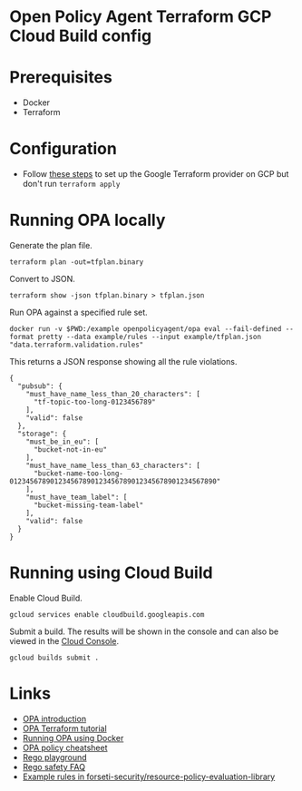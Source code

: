 # Open Policy Agent Terraform GCP Cloud Build config

# Prerequisites

- Docker
- Terraform

# Configuration 
- Follow [these steps](https://github.com/philjhale/terraform-gcp-config) to set up the Google Terraform provider on GCP but don't run `terraform apply`

# Running OPA locally

Generate the plan file.
```
terraform plan -out=tfplan.binary
```

Convert to JSON.
```
terraform show -json tfplan.binary > tfplan.json
```

Run OPA against a specified rule set.
```
docker run -v $PWD:/example openpolicyagent/opa eval --fail-defined --format pretty --data example/rules --input example/tfplan.json "data.terraform.validation.rules"
```

This returns a JSON response showing all the rule violations.
```
{
  "pubsub": {
    "must_have_name_less_than_20_characters": [
      "tf-topic-too-long-0123456789"
    ],
    "valid": false
  },
  "storage": {
    "must_be_in_eu": [
      "bucket-not-in-eu"
    ],
    "must_have_name_less_than_63_characters": [
      "bucket-name-too-long-012345678901234567890123456789012345678901234567890"
    ],
    "must_have_team_label": [
      "bucket-missing-team-label"
    ],
    "valid": false
  }
}
```

# Running using Cloud Build

Enable Cloud Build.
```
gcloud services enable cloudbuild.googleapis.com 
```

Submit a build. The results will be shown in the console and can also be viewed in the [Cloud Console](https://console.cloud.google.com/cloud-build).
```
gcloud builds submit .
```

# Links

- [OPA introduction](https://www.openpolicyagent.org/docs/latest/)
- [OPA Terraform tutorial](https://www.openpolicyagent.org/docs/latest/terraform/)
- [Running OPA using Docker](https://www.openpolicyagent.org/docs/latest/deployments/#running-with-docker)
- [OPA policy cheatsheet](https://www.openpolicyagent.org/docs/latest/policy-cheatsheet/)
- [Rego playground](https://play.openpolicyagent.org/)
- [Rego safety FAQ](https://www.openpolicyagent.org/docs/latest/faq/#safety)
- [Example rules in forseti-security/resource-policy-evaluation-library](https://github.com/forseti-security/resource-policy-evaluation-library/tree/master/policy)